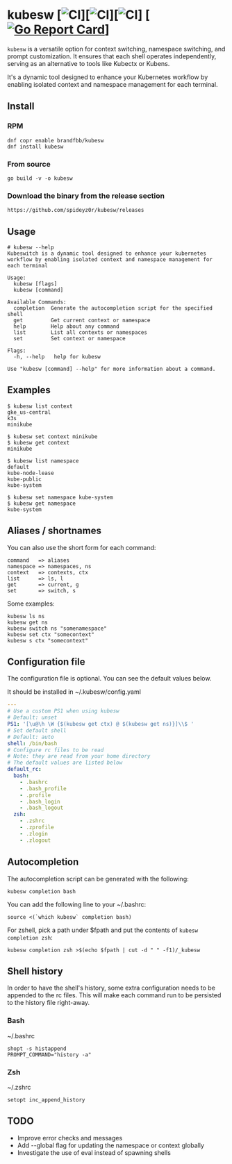 # kubesw [![CI](https://github.com/spideyz0r/kubesw/workflows/gotester/badge.svg)][![CI](https://github.com/spideyz0r/kubesw/workflows/goreleaser/badge.svg)][![CI](https://github.com/spideyz0r/kubesw/workflows/rpm-builder/badge.svg)] [[![Go Report Card](https://goreportcard.com/badge/github.com/spideyz0r/kubesw)](https://goreportcard.com/report/github.com/spideyz0r/kubesw)]
`kubesw` is a versatile option for context switching, namespace switching, and prompt customization. It ensures that each shell operates independently, serving as an alternative to tools like Kubectx or Kubens.

It's a dynamic tool designed to enhance your Kubernetes workflow by enabling isolated context and namespace management for each terminal.

## Install

### RPM
```
dnf copr enable brandfbb/kubesw
dnf install kubesw
```

### From source
```
go build -v -o kubesw
```
### Download the binary from the release section
```
https://github.com/spideyz0r/kubesw/releases
```

## Usage
```
# kubesw --help
Kubeswitch is a dynamic tool designed to enhance your kubernetes workflow by enabling isolated context and namespace management for each terminal

Usage:
  kubesw [flags]
  kubesw [command]

Available Commands:
  completion  Generate the autocompletion script for the specified shell
  get         Get current context or namespace
  help        Help about any command
  list        List all contexts or namespaces
  set         Set context or namespace

Flags:
  -h, --help   help for kubesw

Use "kubesw [command] --help" for more information about a command.
```

## Examples
```
$ kubesw list context
gke_us-central
k3s
minikube
```
```
$ kubesw set context minikube
$ kubesw get context
minikube
```
```
$ kubesw list namespace
default
kube-node-lease
kube-public
kube-system
```
```
$ kubesw set namespace kube-system
$ kubesw get namespace
kube-system
```
## Aliases / shortnames
You can also use the short form for each command:
```
command   => aliases
namespace => namespaces, ns
context   => contexts, ctx
list      => ls, l
get       => current, g
set       => switch, s
```
Some examples:
```kubesw get ns
kubesw ls ns
kubesw get ns
kubesw switch ns "somenamespace"
kubesw set ctx "somecontext"
kubesw s ctx "somecontext"
```

## Configuration file
The configuration file is optional. You can see the default values below.

It should be installed in ~/.kubesw/config.yaml
```yaml
---
# Use a custom PS1 when using kubesw
# Default: unset
PS1: '[\u@\h \W {$(kubesw get ctx) @ $(kubesw get ns)}]\\$ '
# Set default shell
# Default: auto
shell: /bin/bash
# Configure rc files to be read
# Note: they are read from your home directory
# The default values are listed below
default_rc:
  bash:
    - .bashrc
    - .bash_profile
    - .profile
    - .bash_login
    - .bash_logout
  zsh:
    - .zshrc
    - .zprofile
    - .zlogin
    - .zlogout
```

## Autocompletion
The autocompletion script can be generated with the following:
```
kubesw completion bash
```

You can add the following line to your ~/.bashrc:
```
source <(`which kubesw` completion bash)
```

For zshell, pick a path under $fpath and put the contents of `kubesw completion zsh`:
```
kubesw completion zsh >$(echo $fpath | cut -d " " -f1)/_kubesw
```

## Shell history
In order to have the shell's history, some extra configuration needs to be appended to the rc files.
This will make each command run to be persisted to the history file right-away.


### Bash
~/.bashrc
```
shopt -s histappend
PROMPT_COMMAND="history -a"
```

### Zsh
~/.zshrc
```
setopt inc_append_history
```


## TODO
- Improve error checks and messages
- Add --global flag for updating the namespace or context globally
- Investigate the use of eval instead of spawning shells
